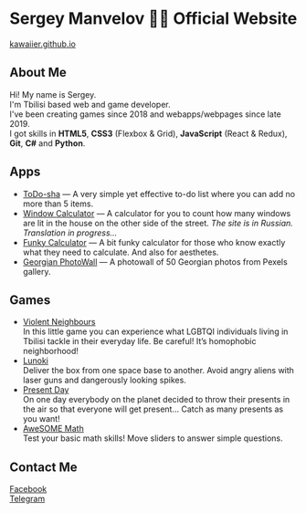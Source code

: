 # Sergey Manvelov 💁‍♂️ Official Website

[kawaiier.github.io](https://kawaiier.github.io/)

## About Me
Hi! My name is Sergey.  
I'm Tbilisi based web and game developer.  
I've been creating games since 2018 and webapps/webpages since late 2019.  
I got skills in **HTML5**, **CSS3** (Flexbox & Grid), **JavaScript** (React & Redux), **Git**, **C#** and **Python**.

## Apps
* [ToDo-sha](https://kawaiier.github.io/apps/todo/) — A very simple yet effective to-do list where you can add no more than 5 items.
* [Window Calculator](https://kawaiier.github.io/apps/calc/) — A calculator for you to count how many windows are lit in the house on the other side of the street. *The site is in Russian. Translation in progress…*
* [Funky Calculator](https://kawaiier.github.io/apps/fcalc/) — A bit funky calculator for those who know exactly what they need to calculate. And also for aesthetes. 
* [Georgian PhotoWall](https://github.com/kawaiier/GeoPhotoWall) — A photowall of 50 Georgian photos from Pexels gallery.

## Games
* [Violent Neighbours](https://kawaiier.itch.io/violent-neighbours)  
In this little game you can experience what LGBTQI individuals living in Tbilisi tackle in their everyday life. Be careful! It’s homophobic neighborhood!
* [Lunoki](https://kawaiier.itch.io/lunoki)  
Deliver the box from one space base to another. Avoid angry aliens with laser guns and dangerously looking spikes.
* [Present Day](https://kawaiier.itch.io/present-day)  
On one day everybody on the planet decided to throw their presents in the air so that everyone will get present… Catch as many presents as you want!
* [AweSOME Math](https://kawaiier.itch.io/awesome-math)  
Test your basic math skills! Move sliders to answer simple questions.

## Contact Me
[Facebook](https://www.facebook.com/Kawaiier)  
[Telegram](https://t.me/kawaiier)